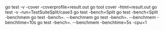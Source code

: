 go test -v -cover -coverprofile=result.out
go tool cover -html=result.out
go test -v -run=TestSuiteSplit/case3
go test -bench=Split
go test -bench=Split -benchmem
go test -bench=. --benchmem
go test -bench=. --benchmem -benchtime=10s
go test -bench=. --benchmem -benchtime=5s -cpu=1
